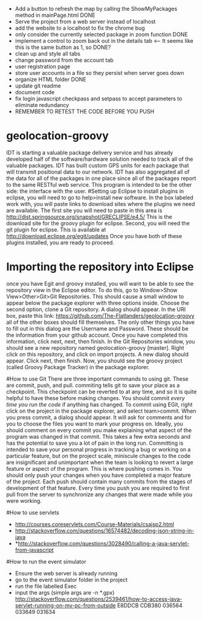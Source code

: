 * Add a button to refresh the map by calling the ShowMyPackages method in mainPage.html DONE
* Serve the project from a web server instead of localhost
* add the website to a localhost to fix the chrome bug
* only consider the currently selected package in zoom function DONE
* implement a control to zoom back out in the details tab <-- It seems like this is the same button as 1, so DONE?
* clean up and style all tabs
* change password from the account tab
* user registration page
* store user accounts in a file so they persist when server goes down
* organize HTML folder DONE
* update git readme
* document code
* fix login javascript checkpass and setpass to accept parameters to eliminate redundancy
* REMEMBER TO RETEST THE CODE BEFORE YOU PUSH

# geolocation-groovy
IDT is starting a valuable package delivery service and has already developed half of the software/hardware solution needed to track all of the valuable packages. IDT has built custom GPS units for each package that will transmit positional data to our network. IDT has also aggregated all of the data for all of the packages in one place since all of the packages report to the same RESTful web service. This program is intended to be the other side: the interface with the user.
#Setting up Eclipse
to install plugins in eclipse, you will need to go to help>install new software.
In the box labeled work with, you will paste links to download sites where the plugins we need are available. The first site you will need to paste in this area is 
http://dist.springsource.org/snapshot/GRECLIPSE/e4.5/
This is the download site for the groovy plugin for eclipse.
Second, you will need the git plugin for eclipse. This is available at 
http://download.eclipse.org/egit/updates 
Once you have both of these plugins installed, you are ready to proceed. 

# Importing the repository into Eclipse
once you have Egit and groovy installed, you will want to be able to see the repository view in the Eclipse editor. To do this, go to Window>Show View>Other>Git>Git Repositories. This should cause a small window to appear below the package explorer with three options inside. Choose the second option, clone a Git repository.
A dialog should appear. In the URI box, paste this link: https://github.com/The-Flatlanders/geolocation-groovy
all of the other boxes should fill themselves. The only other things you have to fill out in this dialog are the Username and Password. These should be the information from your github account. Once you have completed this information, click next, next, then finish. In the Git Repositories window, you should see a new repository named geolocation-groovy [master]. Right click on this repository, and click on import projects. A new dialog should appear. Click next, then finish. Now, you should see the groovy project (called Groovy Package Tracker) in the package explorer. 

#How to use Git
There are three important commands to using git. These are commit, push, and pull. 
commiting tells git to save your place as a checkpoint. This checkpoint can be reverted to at any time, and so it is quite helpful to have these before making changes. You should commit *every time you run the code* if anything has changed. To commit using EGit, right click on the project in the package explorer, and select team>commit. When you press commit, a dialog should appear. It will ask for comments and for you to choose the files you want to mark your progress on. Ideally, you should comment on every commit you make explaining what aspect of the program was changed in that commit. This takes a few extra seconds and has the potential to save you a lot of pain in the long run. Committing is intended to save your personal progress in tracking a bug or working on a particular feature, but on the project scale, miniscule changes to the code are insignificant and unimportant when the team is looking to revert a large feature or aspect of the program. This is where pushing comes in. You should only push your changes when you have completed a major feature of the project. Each push should contain many commits from the stages of development of that feature. Every time you push you are required to first pull from the server to synchronize any changes that were made while you were working.

#How to use servlets
* http://courses.coreservlets.com/Course-Materials/csajsp2.html
* http://stackoverflow.com/questions/16574482/decoding-json-string-in-java
* *http://stackoverflow.com/questions/3028490/calling-a-java-servlet-from-javascript

#How to run the event simulator
* Ensure the web server is already running
* go to the event simulator folder in the project
* run the file labelled Exec
* input the args (simple args are -n *.gpx)
http://stackoverflow.com/questions/2539461/how-to-access-java-servlet-running-on-my-pc-from-outside
E8DDCB
CDB380
036564
033649
031634
